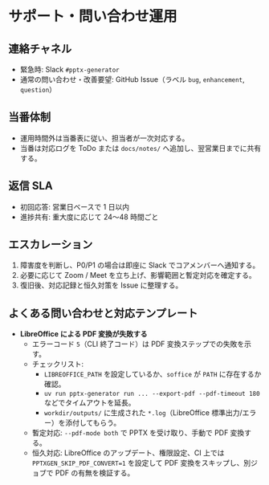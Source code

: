 # サポート・問い合わせ運用

## 連絡チャネル
- 緊急時: Slack `#pptx-generator`
- 通常の問い合わせ・改善要望: GitHub Issue（ラベル `bug`, `enhancement`, `question`）

## 当番体制
- 運用時間外は当番表に従い、担当者が一次対応する。
- 当番は対応ログを ToDo または `docs/notes/` へ追加し、翌営業日までに共有する。

## 返信 SLA
- 初回応答: 営業日ベースで 1 日以内
- 進捗共有: 重大度に応じて 24〜48 時間ごと

## エスカレーション
1. 障害度を判断し、P0/P1 の場合は即座に Slack でコアメンバーへ通知する。
2. 必要に応じて Zoom / Meet を立ち上げ、影響範囲と暫定対応を確定する。
3. 復旧後、対応記録と恒久対策を Issue に整理する。

## よくある問い合わせと対応テンプレート

- **LibreOffice による PDF 変換が失敗する**
  - エラーコード `5`（CLI 終了コード）は PDF 変換ステップでの失敗を示す。
  - チェックリスト:
    - `LIBREOFFICE_PATH` を設定しているか、`soffice` が `PATH` に存在するか確認。
    - `uv run pptx-generator run ... --export-pdf --pdf-timeout 180` などでタイムアウトを延長。
    - `workdir/outputs/` に生成された `*.log`（LibreOffice 標準出力/エラー）を添付してもらう。
  - 暫定対応: `--pdf-mode both` で PPTX を受け取り、手動で PDF 変換する。
  - 恒久対応: LibreOffice のアップデート、権限設定、CI 上では `PPTXGEN_SKIP_PDF_CONVERT=1` を設定して PDF 変換をスキップし、別ジョブで PDF の有無を検証する。
